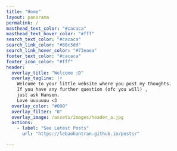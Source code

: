 ```yaml
---
title: "Home"
layout: panorama
permalink: /
masthead_text_color: "#cacaca"
masthead_text_hover_color: "#fff"
search_text_color: "#cacaca"
search_link_color: "#80c3dd"
search_link_hover_color: "#73eaea"
footer_text_color: "#cacaca"
footer_icon_color: "#fff"
header:
  overlay_title: "Welcome :D"
  overlay_tagline: |+
    Welcome to your little website where you post my thoughts.  
    If you have any further question (ofc you will) ,  
    just ask Hansen.  
    Love uuuuuuu <3
  overlay_color: "#000"
  overlay_filter: "0"
  overlay_image: /assets/images/header_a.jpg
  actions:
    - label: "See Latest Posts"
      url: "https://lebaohantran.github.io/posts/"

---
```

